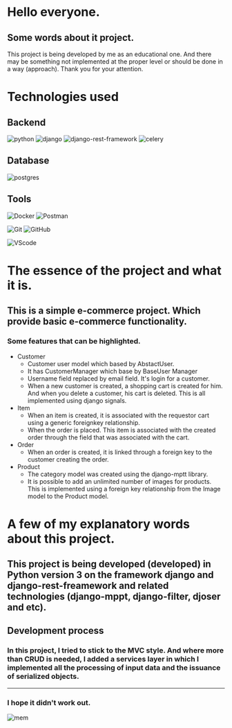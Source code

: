 # Hello everyone.

## Some words about it project.

This project is being developed by me as an educational one. And there may be something not implemented at the proper level or should be done in a way (approach). Thank you for your attention.

# Technologies used

## Backend

![python](https://img.shields.io/badge/Python3-yellow?style=for-the-badge&logo=python)
![django](https://img.shields.io/badge/Django-00a328?style=for-the-badge&logo=django)
![django-rest-framework](https://img.shields.io/badge/DRF-c70d00?style=for-the-badge&logo=django)
![celery](https://img.shields.io/badge/Celery-a6ff00c70d00?style=for-the-badge&logo=celery) 

## Database

![postgres](https://img.shields.io/badge/Postgres-282438?style=for-the-badge&logo=postgresql)

## Tools

![Docker](https://img.shields.io/badge/Docker-160d91?style=for-the-badge&logo=Docker)
![Postman](https://img.shields.io/badge/Postman-dba240?style=for-the-badge&logo=postman)

![Git](https://img.shields.io/badge/GIT-black?style=for-the-badge&logo=git)
![GitHub](https://img.shields.io/badge/github-292621?style=for-the-badge&logo=github)

![VScode](https://img.shields.io/badge/VSCode-blue?style=for-the-badge&logo=visual-studio-code)

# The essence of the project and what it is.

## This is a simple e-commerce project. Which provide basic e-commerce functionality.

### Some features that can be highlighted.

+ Customer
  + Customer user model which based by AbstactUser.
  + It has CustomerManager which base by BaseUser Manager
  + Username field replaced by email field. It's login for a customer.
  + When a new customer is created, a shopping cart is created for him. And when you delete a customer, his cart is deleted. This is all implemented using django signals.
+ Item
  + When an item is created, it is associated with the requestor cart using a generic foreignkey relationship.
  + When the order is placed. This item is associated with the created order through the field that was associated with the cart.
+ Order
  + When an order is created, it is linked through a foreign key to the customer creating the order.
+ Product
  + The category model was created using the django-mptt library.
  + It is possible to add an unlimited number of images for products. This is implemented using a foreign key relationship from the Image model to the Product model.

# A few of my explanatory words about this project. 

## This project is being developed (developed) in Python version 3 on the framework django and django-rest-freamework and related technologies (django-mppt, django-filter, djoser and etc).

## Development process

### In this project, I tried to stick to the MVC style. And where more than CRUD is needed, I added a services layer in which I implemented all the processing of input data and the issuance of serialized objects.

___

### I hope it didn't work out. 

![mem](https://www.meme-arsenal.com/memes/b97a97429274113ed382a1cfa179d9d9.jpg)
